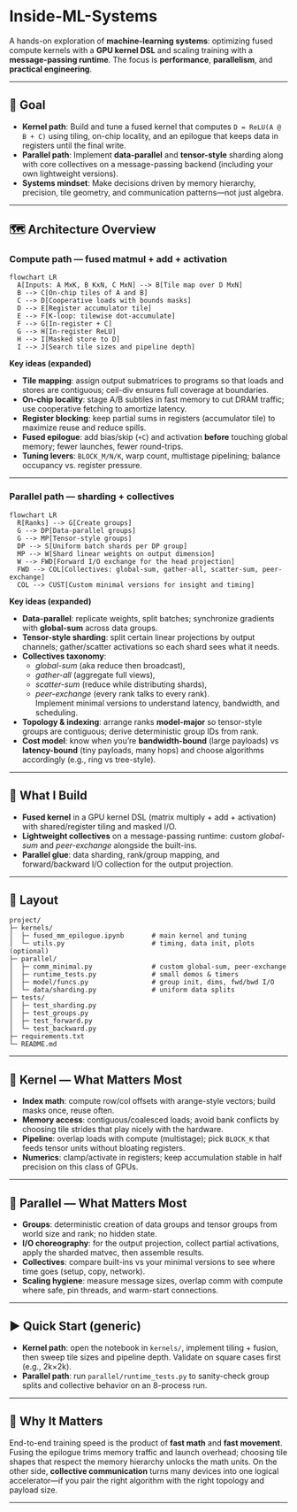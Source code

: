 # Inside-ML-Systems

A hands-on exploration of **machine-learning systems**: optimizing fused compute kernels with a **GPU kernel DSL** and scaling training with a **message-passing runtime**. The focus is **performance**, **parallelism**, and **practical engineering**.

---

## 🎯 Goal

- **Kernel path**: Build and tune a fused kernel that computes `D = ReLU(A @ B + C)` using tiling, on-chip locality, and an epilogue that keeps data in registers until the final write.
- **Parallel path**: Implement **data-parallel** and **tensor-style** sharding along with core collectives on a message-passing backend (including your own lightweight versions).
- **Systems mindset**: Make decisions driven by memory hierarchy, precision, tile geometry, and communication patterns—not just algebra.

---

## 🗺️ Architecture Overview

### Compute path — fused matmul + add + activation

```mermaid
flowchart LR
  A[Inputs: A MxK, B KxN, C MxN] --> B[Tile map over D MxN]
  B --> C[On-chip tiles of A and B]
  C --> D[Cooperative loads with bounds masks]
  D --> E[Register accumulator tile]
  E --> F[K-loop: tilewise dot-accumulate]
  F --> G[In-register + C]
  G --> H[In-register ReLU]
  H --> I[Masked store to D]
  I --> J[Search tile sizes and pipeline depth]
```

**Key ideas (expanded)**
- **Tile mapping**: assign output submatrices to programs so that loads and stores are contiguous; ceil-div ensures full coverage at boundaries.
- **On-chip locality**: stage A/B subtiles in fast memory to cut DRAM traffic; use cooperative fetching to amortize latency.
- **Register blocking**: keep partial sums in registers (accumulator tile) to maximize reuse and reduce spills.
- **Fused epilogue**: add bias/skip (`+C`) and activation **before** touching global memory; fewer launches, fewer round-trips.
- **Tuning levers**: `BLOCK_M/N/K`, warp count, multistage pipelining; balance occupancy vs. register pressure.

---

### Parallel path — sharding + collectives

```mermaid
flowchart LR
  R[Ranks] --> G[Create groups]
  G --> DP[Data-parallel groups]
  G --> MP[Tensor-style groups]
  DP --> S[Uniform batch shards per DP group]
  MP --> W[Shard linear weights on output dimension]
  W --> FWD[Forward I/O exchange for the head projection]
  FWD --> COL[Collectives: global-sum, gather-all, scatter-sum, peer-exchange]
  COL --> CUST[Custom minimal versions for insight and timing]
```

**Key ideas (expanded)**
- **Data-parallel**: replicate weights, split batches; synchronize gradients with **global-sum** across data groups.
- **Tensor-style sharding**: split certain linear projections by output channels; gather/scatter activations so each shard sees what it needs.
- **Collectives taxonomy**:  
  - *global-sum* (aka reduce then broadcast),  
  - *gather-all* (aggregate full views),  
  - *scatter-sum* (reduce while distributing shards),  
  - *peer-exchange* (every rank talks to every rank).  
  Implement minimal versions to understand latency, bandwidth, and scheduling.
- **Topology & indexing**: arrange ranks **model-major** so tensor-style groups are contiguous; derive deterministic group IDs from rank.
- **Cost model**: know when you’re **bandwidth-bound** (large payloads) vs **latency-bound** (tiny payloads, many hops) and choose algorithms accordingly (e.g., ring vs tree-style).

---

## 🧩 What I Build

- **Fused kernel** in a GPU kernel DSL (matrix multiply + add + activation) with shared/register tiling and masked I/O.
- **Lightweight collectives** on a message-passing runtime: custom *global-sum* and *peer-exchange* alongside the built-ins.
- **Parallel glue**: data sharding, rank/group mapping, and forward/backward I/O collection for the output projection.

---

## 📂 Layout

```
project/
├─ kernels/
│  ├─ fused_mm_epilogue.ipynb       # main kernel and tuning
│  └─ utils.py                      # timing, data init, plots (optional)
├─ parallel/
│  ├─ comm_minimal.py               # custom global-sum, peer-exchange
│  ├─ runtime_tests.py              # small demos & timers
│  ├─ model/funcs.py                # group init, dims, fwd/bwd I/O
│  └─ data/sharding.py              # uniform data splits
├─ tests/
│  ├─ test_sharding.py
│  ├─ test_groups.py
│  ├─ test_forward.py
│  └─ test_backward.py
├─ requirements.txt
└─ README.md
```

---

## 🔧 Kernel — What Matters Most

- **Index math**: compute row/col offsets with arange-style vectors; build masks once, reuse often.
- **Memory access**: contiguous/coalesced loads; avoid bank conflicts by choosing tile strides that play nicely with the hardware.
- **Pipeline**: overlap loads with compute (multistage); pick `BLOCK_K` that feeds tensor units without bloating registers.
- **Numerics**: clamp/activate in registers; keep accumulation stable in half precision on this class of GPUs.

---

## 🔗 Parallel — What Matters Most

- **Groups**: deterministic creation of data groups and tensor groups from world size and rank; no hidden state.
- **I/O choreography**: for the output projection, collect partial activations, apply the sharded matvec, then assemble results.
- **Collectives**: compare built-ins vs your minimal versions to see where time goes (setup, copy, network).
- **Scaling hygiene**: measure message sizes, overlap comm with compute where safe, pin threads, and warm-start connections.

---

## ▶️ Quick Start (generic)

- **Kernel path**: open the notebook in `kernels/`, implement tiling + fusion, then sweep tile sizes and pipeline depth. Validate on square cases first (e.g., 2k×2k).
- **Parallel path**: run `parallel/runtime_tests.py` to sanity-check group splits and collective behavior on an 8-process run.

---

## 🧠 Why It Matters

End-to-end training speed is the product of **fast math** and **fast movement**.  
Fusing the epilogue trims memory traffic and launch overhead; choosing tile shapes that respect the memory hierarchy unlocks the math units. On the other side, **collective communication** turns many devices into one logical accelerator—if you pair the right algorithm with the right topology and payload size.

---

